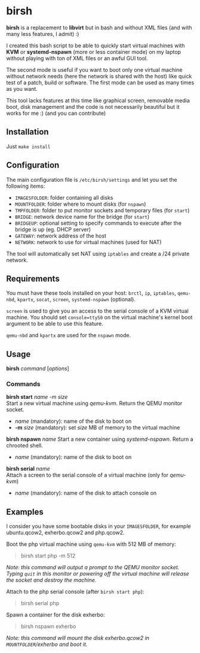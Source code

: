 birsh
=====

**birsh** is a replacement to **libvirt** but in bash and without XML files (and with many less features, I admit) :)

I created this bash script to be able to quickly start virtual machines with **KVM** or **systemd-nspawn** (more or less container mode) on my laptop without playing with ton of XML files or an awful GUI tool.

The second mode is useful if you want to boot only one virtual machine without network needs (here the network is shared with the host) like quick test of a patch, build or software. The first mode can be used as many times as you want.

This tool lacks features at this time like graphical screen, removable media boot, disk management and the code is not necessarily beautiful but it works for me :) (and you can contribute)


Installation
------------

Just `make install`


Configuration
-------------

The main configuration file is `/etc/birsh/settings` and let you set the following items:

* `IMAGESFOLDER`: folder containing all disks
* `MOUNTFOLDER`: folder where to mount disks (for `nspawn`)
* `TMPFOLDER`: folder to put monitor sockets and temporary files (for `start`)
* `BRIDGE`: network device name for the bridge (for `start`)
* `BRIDGEUP`: optional setting to specify commands to execute after the bridge is up (eg. DHCP server)
* `GATEWAY`: network address of the host
* `NETWORK`: network to use for virtual machines (used for NAT)

The tool will automatically set NAT using `iptables` and create a /24 private network.


Requirements
------------

You must have these tools installed on your host: `brctl`, `ip`, `iptables`, `qemu-nbd`, `kpartx`, `socat`, `screen`, `systemd-nspawn` (optional).

`screen` is used to give you an access to the serial console of a KVM virtual machine. You should set `console=ttyS0` on the virtual machine's kernel boot argument to be able to use this feature.

`qemu-nbd` and `kpartx` are used for the `nspawn` mode.


Usage
-----

**birsh** _command_ [_options_]

### Commands

**birsh start** _name_ _-m size_  
Start a new virtual machine using _qemu-kvm_. Return the QEMU monitor socket.

* _name_ (mandatory): name of the disk to boot on
* **-m** _size_ (mandatory): set _size_ MB of memory to the virtual machine


**birsh nspawn** _name_
Start a new container using _systemd-nspawn_. Return a chrooted shell.

* _name_ (mandatory): name of the disk to boot on

**birsh serial** _name_  
Attach a screen to the serial console of a virtual machine (only for _qemu-kvm_)

* _name_ (mandatory): name of the disk to attach console on


Examples
--------

I consider you have some bootable disks in your `IMAGESFOLDER`, for example ubuntu.qcow2, exherbo.qcow2 and php.qcow2.

Boot the php virtual machine using `qemu-kvm` with 512 MB of memory:
> birsh start php -m 512

_Note: this command will output a prompt to the QEMU monitor socket. Typing `quit` in this monitor or powering off the virtual machine will release the socket and destroy the machine._


Attach to the php serial console (after `birsh start php`):
> birsh serial php


Spawn a container for the disk exherbo:
> birsh nspawn exherbo

_Note: this command will mount the disk exherbo.qcow2 in `MOUNTFOLDER`/exherbo and boot it._
